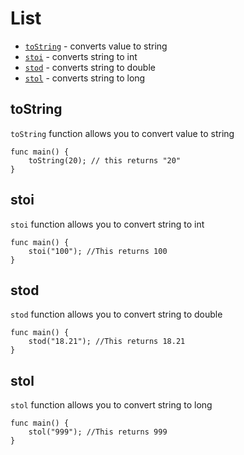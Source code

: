 # List
* [`toString`](#toString) - converts value to string
* [`stoi`](#stoi) - converts string to int
* [`stod`](#stod) - converts string to double
* [`stol`](#stol) - converts string to long

## toString
`toString` function allows you to convert value to string
```clike
func main() {
    toString(20); // this returns "20"
}
```

## stoi
`stoi` function allows you to convert string to int
```clike
func main() {
    stoi("100"); //This returns 100
}
```

## stod
`stod` function allows you to convert string to double
```clike
func main() {
    stod("18.21"); //This returns 18.21
}
```

## stol
`stol` function allows you to convert string to long
```clike
func main() {
    stol("999"); //This returns 999
}
```